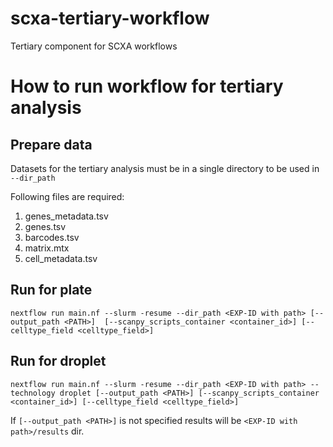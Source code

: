# scxa-tertiary-workflow
Tertiary component for SCXA workflows

# How to run workflow for tertiary analysis 
## Prepare data

Datasets for the tertiary analysis must be in a single directory to be used in `--dir_path`

Following files are required:
1. genes_metadata.tsv
2. genes.tsv
3. barcodes.tsv
4. matrix.mtx
5. cell_metadata.tsv

## Run for plate
```
nextflow run main.nf --slurm -resume --dir_path <EXP-ID with path> [--output_path <PATH>]  [--scanpy_scripts_container <container_id>] [--celltype_field <celltype_field>]
```
## Run for droplet
```
nextflow run main.nf --slurm -resume --dir_path <EXP-ID with path> --technology droplet [--output_path <PATH>] [--scanpy_scripts_container <container_id>] [--celltype_field <celltype_field>]
```

If `[--output_path <PATH>]` is not specified results will be `<EXP-ID with path>/results` dir. 
